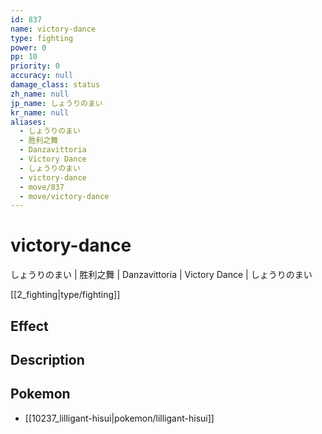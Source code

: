 ```yaml
---
id: 837
name: victory-dance
type: fighting
power: 0
pp: 10
priority: 0
accuracy: null
damage_class: status
zh_name: null
jp_name: しょうりのまい
kr_name: null
aliases:
  - しょうりのまい
  - 胜利之舞
  - Danzavittoria
  - Victory Dance
  - しょうりのまい
  - victory-dance
  - move/837
  - move/victory-dance
---
```

# victory-dance
    
しょうりのまい | 胜利之舞 | Danzavittoria | Victory Dance | しょうりのまい

[[2_fighting|type/fighting]]

## Effect



## Description



## Pokemon

- [[10237_lilligant-hisui|pokemon/lilligant-hisui]]

